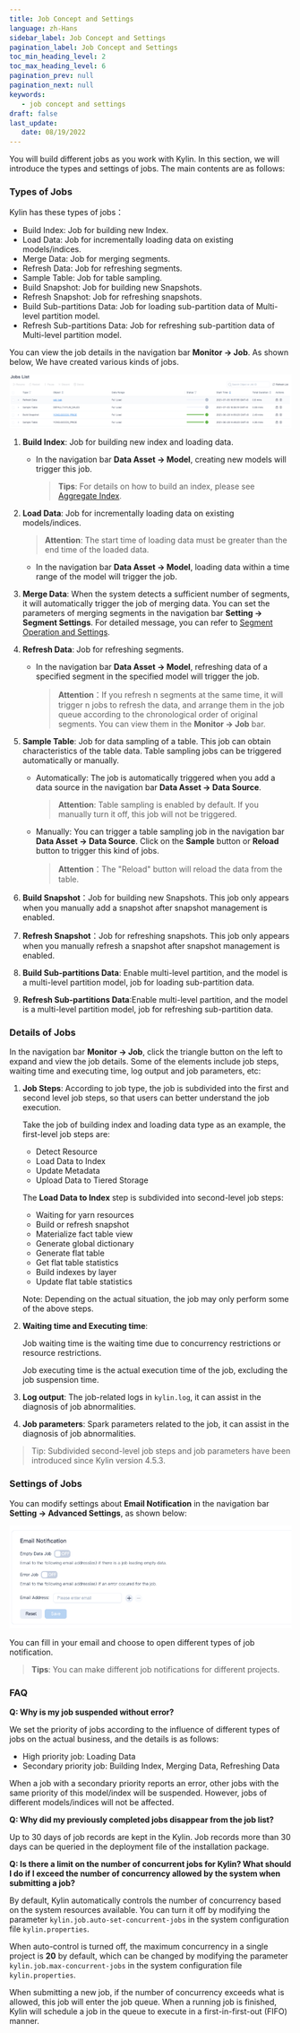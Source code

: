 ```yaml
---
title: Job Concept and Settings
language: zh-Hans
sidebar_label: Job Concept and Settings
pagination_label: Job Concept and Settings
toc_min_heading_level: 2
toc_max_heading_level: 6
pagination_prev: null
pagination_next: null
keywords:
   - job concept and settings
draft: false
last_update:
   date: 08/19/2022
---
```



You will build different jobs as you work with Kylin. In this section, we will introduce the types and settings of jobs. The main contents are as follows:


### <span id="job_type">Types of Jobs</span>

Kylin has these types of jobs：

- Build Index: Job for building new Index.
- Load Data: Job for incrementally loading data on existing models/indices.
- Merge Data: Job for merging segments.
- Refresh Data: Job for refreshing segments.
- Sample Table: Job for table sampling.
- Build Snapshot: Job for building new Snapshots.
- Refresh Snapshot: Job for refreshing snapshots.
- Build Sub-partitions Data: Job for loading sub-partition data of Multi-level partition model.
- Refresh Sub-partitions Data: Job for refreshing sub-partition data of Multi-level partition model.

You can view the job details in the navigation bar **Monitor -> Job**. As shown below, We have created various kinds of jobs.

![Job List](images/job_type.png)

1. **Build Index**: Job for building new index and loading data.

   - In the navigation bar **Data Asset -> Model**, creating new models will trigger this job.

     > **Tips**: For details on how to build an index, please see [Aggregate Index](../../model/manual/aggregation_group.md).

2. **Load Data**: Job for incrementally loading data on existing models/indices.

   > **Attention**: The start time of loading data must be greater than the end time of the loaded data.

   - In the navigation bar **Data Asset -> Model**, loading data within a time range of the model will trigger the job.

3. **Merge Data**: When the system detects a sufficient number of segments, it will automatically trigger the job of merging data. You can set the parameters of merging segments in the navigation bar **Setting -> Segment Settings**. For detailed message, you can refer to [Segment Operation and Settings](../../model/manage/segment.md).

4. **Refresh Data**: Job for refreshing segments.

   - In the navigation bar **Data Asset -> Model**, refreshing data of a specified segment in the specified model will trigger the job.

     > **Attention**：If you refresh n segments at the same time, it will trigger n jobs to refresh the data, and arrange them in the job queue according to the chronological order of original segments. You can view them in the **Monitor -> Job** bar.
     
   
5. **Sample Table**: Job for data sampling of a table. This job can obtain characteristics of the table data. Table sampling jobs can be triggered automatically or manually.

   - Automatically: The job is automatically triggered when you add a data source in the navigation bar **Data Asset -> Data Source**.

     > **Attention**: Table sampling is enabled by default. If you manually turn it off, this job will not be triggered.

   - Manually: You can trigger a table sampling job in the navigation bar **Data Asset -> Data Source**. Click on the **Sample** button or **Reload** button to trigger this kind of jobs.

     > **Attention**：The "Reload" button will reload the data from the table.
   
6. **Build Snapshot**：Job for building new Snapshots. This job only appears when you manually add a snapshot after snapshot management is enabled.

7. **Refresh Snapshot**：Job for refreshing snapshots. This job only appears when you manually refresh a snapshot after snapshot management is enabled.

8. **Build Sub-partitions Data**: Enable multi-level partition, and the model is a multi-level partition model, job for loading sub-partition data.

9. **Refresh Sub-partitions Data**:Enable multi-level partition, and the model is a multi-level partition model, job for refreshing sub-partition data.
### <span id="job_details">Details of Jobs</span>

In the navigation bar **Monitor -> Job**, click the triangle button on the left to expand and view the job details. 
Some of the elements include job steps, waiting time and executing time, log output and job parameters, etc:

1. **Job Steps**:
   According to job type, the job is subdivided into the first and second level job steps, so that users can better understand the job execution.
   
   Take the job of building index and loading data type as an example, the first-level job steps are:
   - Detect Resource
   - Load Data to Index
   - Update Metadata
   - Upload Data to Tiered Storage

   The **Load Data to Index** step is subdivided into second-level job steps:
   - Waiting for yarn resources
   - Build or refresh snapshot
   - Materialize fact table view
   - Generate global dictionary
   - Generate flat table
   - Get flat table statistics
   - Build indexes by layer
   - Update flat table statistics

   Note: Depending on the actual situation, the job may only perform some of the above steps.
3. **Waiting time and Executing time**:

   Job waiting time is the waiting time due to concurrency restrictions or resource restrictions.

   Job executing time is the actual execution time of the job, excluding the job suspension time.

4. **Log output**: The job-related logs in `kylin.log`, it can assist in the diagnosis of job abnormalities.
5. **Job parameters**: Spark parameters related to the job, it can assist in the diagnosis of job abnormalities.
> Tip: Subdivided second-level job steps and job parameters have been introduced since Kylin version 4.5.3.

### <span id="job_settings">Settings of Jobs</span>

You can modify settings about **Email Notification** in the navigation bar **Setting -> Advanced Settings**, as shown below: 

![Job Notification](images/job_settings.png)

You can fill in your email and choose to open different types of job notification.

> **Tips**: You can make different job notifications for different projects.

### <span id="faq">FAQ</span>

**Q: Why is my job suspended without error?**

We set the priority of jobs according to the influence of different types of jobs on the actual business, and the details is as follows:

- High priority job: Loading Data
- Secondary priority job: Building Index, Merging Data, Refreshing Data

When a job with a secondary priority reports an error, other jobs with the same priority of this model/index will be suspended. However, jobs of different models/indices will not be affected.

**Q: Why did my previously completed jobs disappear from the job list?**

Up to 30 days of job records are kept in the Kylin. Job records more than 30 days can be queried in the deployment file of the installation package.

**Q: Is there a limit on the number of concurrent jobs for Kylin? What should I do if I exceed the number of concurrency allowed by the system when submitting a job?**

By default, Kylin automatically controls the number of concurrency based on the system resources available. You can turn it off by modifying the parameter `kylin.job.auto-set-concurrent-jobs` in the system configuration file `kylin.properties`.

When auto-control is turned off, the maximum concurrency in a single project is **20** by default, which can be changed by modifying the parameter `kylin.job.max-concurrent-jobs` in the system configuration file `kylin.properties`.

When submitting a new job, if the number of concurrency exceeds what is allowed, this job will enter the job queue. When a running job is finished, Kylin will schedule a job in the queue to execute in a first-in-first-out (FIFO) manner.
